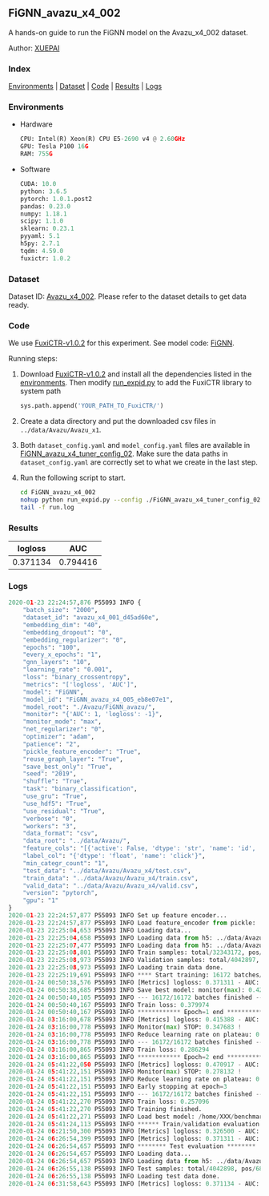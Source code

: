 ## FiGNN_avazu_x4_002

A hands-on guide to run the FiGNN model on the Avazu_x4_002 dataset.

Author: [XUEPAI](https://github.com/xue-pai)

### Index
[Environments](#Environments) | [Dataset](#Dataset) | [Code](#Code) | [Results](#Results) | [Logs](#Logs)

### Environments
+ Hardware

  ```python
  CPU: Intel(R) Xeon(R) CPU E5-2690 v4 @ 2.60GHz
  GPU: Tesla P100 16G
  RAM: 755G

  ```

+ Software

  ```python
  CUDA: 10.0
  python: 3.6.5
  pytorch: 1.0.1.post2
  pandas: 0.23.0
  numpy: 1.18.1
  scipy: 1.1.0
  sklearn: 0.23.1
  pyyaml: 5.1
  h5py: 2.7.1
  tqdm: 4.59.0
  fuxictr: 1.0.2
  ```

### Dataset
Dataset ID: [Avazu_x4_002](https://github.com/openbenchmark/BARS/blob/master/ctr_prediction/datasets/Avazu/README.md#Avazu_x4_002). Please refer to the dataset details to get data ready.

### Code

We use [FuxiCTR-v1.0.2](fuxictr_url) for this experiment. See model code: [FiGNN](https://github.com/xue-pai/FuxiCTR/blob/v1.0.2/fuxictr/pytorch/models/FiGNN.py).

Running steps:

1. Download [FuxiCTR-v1.0.2](fuxictr_url) and install all the dependencies listed in the [environments](#environments). Then modify [run_expid.py](./run_expid.py#L5) to add the FuxiCTR library to system path
    
    ```python
    sys.path.append('YOUR_PATH_TO_FuxiCTR/')
    ```

2. Create a data directory and put the downloaded csv files in `../data/Avazu/Avazu_x1`.

3. Both `dataset_config.yaml` and `model_config.yaml` files are available in [FiGNN_avazu_x4_tuner_config_02](./FiGNN_avazu_x4_tuner_config_02). Make sure the data paths in `dataset_config.yaml` are correctly set to what we create in the last step.

4. Run the following script to start.

    ```bash
    cd FiGNN_avazu_x4_002
    nohup python run_expid.py --config ./FiGNN_avazu_x4_tuner_config_02 --expid FiGNN_avazu_x4_005_918ee532 --gpu 0 > run.log &
    tail -f run.log
    ```

### Results

| logloss | AUC  |
|:--------------------:|:--------------------:|
| 0.371134 | 0.794416  |


### Logs
```python
2020-01-23 22:24:57,876 P55093 INFO {
    "batch_size": "2000",
    "dataset_id": "avazu_x4_001_d45ad60e",
    "embedding_dim": "40",
    "embedding_dropout": "0",
    "embedding_regularizer": "0",
    "epochs": "100",
    "every_x_epochs": "1",
    "gnn_layers": "10",
    "learning_rate": "0.001",
    "loss": "binary_crossentropy",
    "metrics": "['logloss', 'AUC']",
    "model": "FiGNN",
    "model_id": "FiGNN_avazu_x4_005_eb8e07e1",
    "model_root": "./Avazu/FiGNN_avazu/",
    "monitor": "{'AUC': 1, 'logloss': -1}",
    "monitor_mode": "max",
    "net_regularizer": "0",
    "optimizer": "adam",
    "patience": "2",
    "pickle_feature_encoder": "True",
    "reuse_graph_layer": "True",
    "save_best_only": "True",
    "seed": "2019",
    "shuffle": "True",
    "task": "binary_classification",
    "use_gru": "True",
    "use_hdf5": "True",
    "use_residual": "True",
    "verbose": "0",
    "workers": "3",
    "data_format": "csv",
    "data_root": "../data/Avazu/",
    "feature_cols": "[{'active': False, 'dtype': 'str', 'name': 'id', 'type': 'categorical'}, {'active': True, 'dtype': 'str', 'name': 'hour', 'preprocess': 'convert_hour', 'type': 'categorical'}, {'active': True, 'dtype': 'str', 'name': ['C1', 'banner_pos', 'site_id', 'site_domain', 'site_category', 'app_id', 'app_domain', 'app_category', 'device_id', 'device_ip', 'device_model', 'device_type', 'device_conn_type', 'C14', 'C15', 'C16', 'C17', 'C18', 'C19', 'C20', 'C21'], 'type': 'categorical'}, {'active': True, 'dtype': 'str', 'name': 'weekday', 'preprocess': 'convert_weekday', 'type': 'categorical'}, {'active': True, 'dtype': 'str', 'name': 'weekend', 'preprocess': 'convert_weekend', 'type': 'categorical'}]",
    "label_col": "{'dtype': 'float', 'name': 'click'}",
    "min_categr_count": "1",
    "test_data": "../data/Avazu/Avazu_x4/test.csv",
    "train_data": "../data/Avazu/Avazu_x4/train.csv",
    "valid_data": "../data/Avazu/Avazu_x4/valid.csv",
    "version": "pytorch",
    "gpu": "1"
}
2020-01-23 22:24:57,877 P55093 INFO Set up feature encoder...
2020-01-23 22:24:57,877 P55093 INFO Load feature_encoder from pickle: ../data/Avazu/avazu_x4_001_d45ad60e/feature_encoder.pkl
2020-01-23 22:25:04,653 P55093 INFO Loading data...
2020-01-23 22:25:04,658 P55093 INFO Loading data from h5: ../data/Avazu/avazu_x4_001_d45ad60e/train.h5
2020-01-23 22:25:07,477 P55093 INFO Loading data from h5: ../data/Avazu/avazu_x4_001_d45ad60e/valid.h5
2020-01-23 22:25:08,801 P55093 INFO Train samples: total/32343172, pos/5492052, neg/26851120, ratio/16.98%
2020-01-23 22:25:08,973 P55093 INFO Validation samples: total/4042897, pos/686507, neg/3356390, ratio/16.98%
2020-01-23 22:25:08,973 P55093 INFO Loading train data done.
2020-01-23 22:25:19,691 P55093 INFO **** Start training: 16172 batches/epoch ****
2020-01-24 00:50:38,576 P55093 INFO [Metrics] logloss: 0.371311 - AUC: 0.794095
2020-01-24 00:50:38,685 P55093 INFO Save best model: monitor(max): 0.422783
2020-01-24 00:50:40,105 P55093 INFO --- 16172/16172 batches finished ---
2020-01-24 00:50:40,167 P55093 INFO Train loss: 0.379974
2020-01-24 00:50:40,167 P55093 INFO ************ Epoch=1 end ************
2020-01-24 03:16:00,678 P55093 INFO [Metrics] logloss: 0.415388 - AUC: 0.763071
2020-01-24 03:16:00,778 P55093 INFO Monitor(max) STOP: 0.347683 !
2020-01-24 03:16:00,778 P55093 INFO Reduce learning rate on plateau: 0.000100
2020-01-24 03:16:00,778 P55093 INFO --- 16172/16172 batches finished ---
2020-01-24 03:16:00,865 P55093 INFO Train loss: 0.286294
2020-01-24 03:16:00,865 P55093 INFO ************ Epoch=2 end ************
2020-01-24 05:41:22,050 P55093 INFO [Metrics] logloss: 0.470917 - AUC: 0.749049
2020-01-24 05:41:22,151 P55093 INFO Monitor(max) STOP: 0.278132 !
2020-01-24 05:41:22,151 P55093 INFO Reduce learning rate on plateau: 0.000010
2020-01-24 05:41:22,151 P55093 INFO Early stopping at epoch=3
2020-01-24 05:41:22,151 P55093 INFO --- 16172/16172 batches finished ---
2020-01-24 05:41:22,270 P55093 INFO Train loss: 0.257096
2020-01-24 05:41:22,270 P55093 INFO Training finished.
2020-01-24 05:41:22,271 P55093 INFO Load best model: /home/XXX/benchmarks/Avazu/FiGNN_avazu/avazu_x4_001_d45ad60e/FiGNN_avazu_x4_005_eb8e07e1_avazu_x4_001_d45ad60e_model.ckpt
2020-01-24 05:41:24,113 P55093 INFO ****** Train/validation evaluation ******
2020-01-24 06:21:50,300 P55093 INFO [Metrics] logloss: 0.326500 - AUC: 0.859686
2020-01-24 06:26:54,399 P55093 INFO [Metrics] logloss: 0.371311 - AUC: 0.794095
2020-01-24 06:26:54,657 P55093 INFO ******** Test evaluation ********
2020-01-24 06:26:54,657 P55093 INFO Loading data...
2020-01-24 06:26:54,657 P55093 INFO Loading data from h5: ../data/Avazu/avazu_x4_001_d45ad60e/test.h5
2020-01-24 06:26:55,138 P55093 INFO Test samples: total/4042898, pos/686507, neg/3356391, ratio/16.98%
2020-01-24 06:26:55,138 P55093 INFO Loading test data done.
2020-01-24 06:31:58,643 P55093 INFO [Metrics] logloss: 0.371134 - AUC: 0.794416

```

